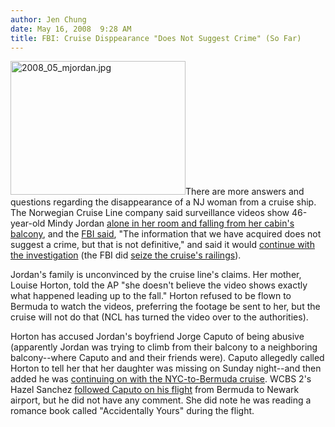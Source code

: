 ```yaml
---
author: Jen Chung
date: May 16, 2008  9:28 AM
title: FBI: Cruise Disppearance "Does Not Suggest Crime" (So Far)
---
```


<p><img alt="2008_05_mjordan.jpg" src="https://web.archive.org/web/20110623143431im_/http://gothamist.com/attachments/jen/2008_05_mjordan.jpg" width="280" height="214" class="right">There are more answers and questions regarding the disappearance of a NJ woman from a cruise ship.  The Norwegian Cruise Line company said surveillance videos show 46-year-old Mindy Jordan <a href="https://web.archive.org/web/20110623143431/http://gothamist.com/2008/05/15/cruise_video_sh.php">alone in her room and falling from her cabin&apos;s balcony</a>, and the <a href="https://web.archive.org/web/20110623143431/http://www.newsday.com/news/local/wire/newjersey/ny-bc-nj--cruisepassengerov0515may15,0,506095.story">FBI said</a>, &quot;The information that we have acquired does not suggest a crime, but that is not definitive,&quot;  and said it would <a href="https://web.archive.org/web/20110623143431/http://www.nypost.com/seven/05162008/news/regionalnews/cruise_widower_back_111081.htm">continue with the investigation</a> (the FBI did <a href="https://web.archive.org/web/20110623143431/http://www.wnbc.com/news/16267131/detail.html?dl=headlineclick">seize the cruise&apos;s railings</a>). </p>

<p>Jordan&apos;s family is unconvinced by the cruise line&apos;s claims.  Her mother, Louise Horton, told the AP &quot;she doesn&apos;t believe the video shows exactly what happened leading up to the fall.&quot;  Horton refused to be flown to Bermuda to watch the videos, preferring the footage be sent to her, but the cruise will not do that (NCL has turned the video over to the authorities).</p>

<p>Horton has accused Jordan&apos;s boyfriend Jorge Caputo of being abusive (apparently Jordan was trying to climb from their balcony to a neighboring balcony--where Caputo and and their friends were).  Caputo allegedly called Horton to tell her that her daughter was missing on Sunday night--and then added he was <a href="https://web.archive.org/web/20110623143431/http://gothamist.com/2008/05/14/cruise_claims_m.php">continuing on with the NYC-to-Bermuda cruise</a>.  WCBS 2&apos;s Hazel Sanchez <a href="https://web.archive.org/web/20110623143431/http://wcbstv.com/video/?id=112357@wcbs.dayport.com">followed Caputo on his flight</a> from Bermuda to Newark airport, but he did not have any comment.  She did note he was reading a romance book called &quot;Accidentally Yours&quot; during the flight.  </p>